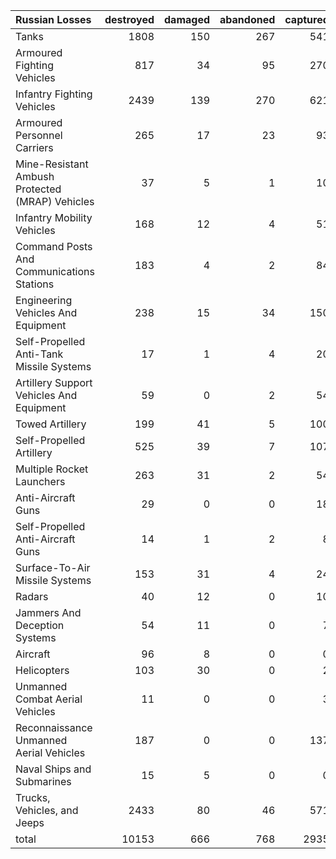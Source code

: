 | Russian Losses                                   |   destroyed |   damaged |   abandoned |   captured |   total |
|:-------------------------------------------------|------------:|----------:|------------:|-----------:|--------:|
| Tanks                                            |        1808 |       150 |         267 |        541 |    2766 |
| Armoured Fighting Vehicles                       |         817 |        34 |          95 |        270 |    1216 |
| Infantry Fighting Vehicles                       |        2439 |       139 |         270 |        621 |    3469 |
| Armoured Personnel Carriers                      |         265 |        17 |          23 |         93 |     398 |
| Mine-Resistant Ambush Protected  (MRAP) Vehicles |          37 |         5 |           1 |         10 |      53 |
| Infantry Mobility Vehicles                       |         168 |        12 |           4 |         51 |     235 |
| Command Posts And Communications Stations        |         183 |         4 |           2 |         84 |     273 |
| Engineering Vehicles And Equipment               |         238 |        15 |          34 |        150 |     437 |
| Self-Propelled Anti-Tank Missile Systems         |          17 |         1 |           4 |         20 |      42 |
| Artillery Support Vehicles And Equipment         |          59 |         0 |           2 |         54 |     115 |
| Towed Artillery                                  |         199 |        41 |           5 |        100 |     345 |
| Self-Propelled Artillery                         |         525 |        39 |           7 |        107 |     678 |
| Multiple Rocket Launchers                        |         263 |        31 |           2 |         54 |     350 |
| Anti-Aircraft Guns                               |          29 |         0 |           0 |         18 |      47 |
| Self-Propelled Anti-Aircraft Guns                |          14 |         1 |           2 |          8 |      25 |
| Surface-To-Air Missile Systems                   |         153 |        31 |           4 |         24 |     212 |
| Radars                                           |          40 |        12 |           0 |         10 |      62 |
| Jammers And Deception Systems                    |          54 |        11 |           0 |          7 |      72 |
| Aircraft                                         |          96 |         8 |           0 |          0 |     104 |
| Helicopters                                      |         103 |        30 |           0 |          2 |     135 |
| Unmanned Combat Aerial Vehicles                  |          11 |         0 |           0 |          3 |      14 |
| Reconnaissance Unmanned Aerial Vehicles          |         187 |         0 |           0 |        137 |     324 |
| Naval Ships and Submarines                       |          15 |         5 |           0 |          0 |      20 |
| Trucks, Vehicles, and Jeeps                      |        2433 |        80 |          46 |        571 |    3130 |
| total                                            |       10153 |       666 |         768 |       2935 |   14522 |